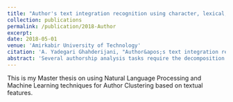 ```yaml
---
title: "Author's text integration recognition using character, lexical, syntactic and semantic features in Persian texts"
collection: publications
permalink: /publication/2018-Author
excerpt: 
date: 2018-05-01
venue: 'Amirkabir University of Technology'
citation: 'A. Yadegari Ghahderijani, "Author&apos;s text integration recognition using character, lexical, syntactic and semantic features in Persian texts,"  M.S. thesis, Computer Engineering and Information Technology Department, Amirkabir University of Technology, 2018.'
abstract: 'Several authorship analysis tasks require the decomposition of multi-authored text into its authorial components. Authorship identification is an important task within stylometry that can be applied to many cases. For example, determining the author of a ransom note can save someone’s life, discovering whether all the uploaded assignments of a student are classified as their own work can reduce the amount of plagiarism, but it can be also applied in arts to identify an author of an old text. The documents clustering task, by author’s linguistic style, is also of vital importance in forensic applications. In this project, we focus on unsupervised authorship analysis and provide an evaluation framework and a random baseline to compare different approaches. In this work, given a collection of short documents, we approach the author clustering task to determine which documents are written by the same author. The number of clusters is determined through the computation of silhouettes for some approaches. Several approaches are compared but Affinity Propagation clustering method has the best result with 0.51 average B-Cubed F-score without using n-gram features, and it is improved to 0.61 using n-gram features. Several features including Punctuations frequency, small tokens frequency, average tokens length, stop words frequency, Part of speech tags frequency and function words are extracted from data. Text data are gathered from 6 different Persian newspaper authors.'
---
```

This is my Master thesis on using Natural Language Processing and Machine Learning techniques for Author Clustering based on textual features.
